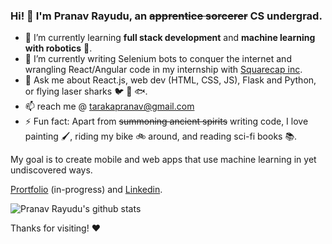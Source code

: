 ### Hi! :wave: I'm Pranav Rayudu, an <s>apprentice sorcerer</s> CS undergrad. 

- 🌱 I’m currently learning **full stack development** and **machine learning with robotics** :robot:.
- 🔭 I’m currently writing Selenium bots to conquer the internet and wrangling React/Angular code in my internship with [Squarecap inc](https://info.squarecap.com/).
- 💬 Ask me about React.js, web dev (HTML, CSS, JS), Flask and Python, or flying laser sharks :bird: :gun: :fish:.
- 📫 reach me @ tarakapranav@gmail.com
- ⚡ Fun fact: Apart from ~~summoning ancient spirits~~ writing code, I love painting :paintbrush:, riding my bike 🚲 around, and reading sci-fi books :books:.

My goal is to create mobile and web apps that use machine learning in yet undiscovered ways.

[Prortfolio](https://pranavrayudu.netlify.app/) (in-progress) and [Linkedin](https://www.linkedin.com/in/tarakapranav/).

![Pranav Rayudu's github stats](https://github-readme-stats.vercel.app/api?username=PranavRayudu&hide=["stars","issues"]&show_icons=true&hide_border=true&title_color=131516&icon_color=0080a0)

Thanks for visiting! :heart:
<!--
**PranavRayudu/PranavRayudu** is a ✨ _special_ ✨ repository because its `README.md` (this file) appears on your GitHub profile.

Here are some ideas to get you started:

- 🔭 I’m currently working on ...
- 🌱 I’m currently learning ...
- 👯 I’m looking to collaborate on ...
- 🤔 I’m looking for help with ...
- 💬 Ask me about ...
- 📫 How to reach me: ...
- 😄 Pronouns: ...
- ⚡ Fun fact: ...
-->
